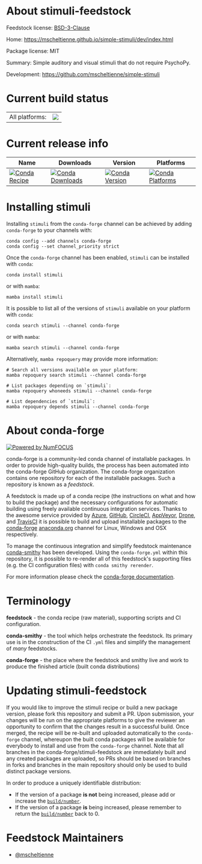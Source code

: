 About stimuli-feedstock
=======================

Feedstock license: [BSD-3-Clause](https://github.com/conda-forge/stimuli-feedstock/blob/main/LICENSE.txt)

Home: https://mscheltienne.github.io/simple-stimuli/dev/index.html

Package license: MIT

Summary: Simple auditory and visual stimuli that do not require PsychoPy.

Development: https://github.com/mscheltienne/simple-stimuli

Current build status
====================


<table><tr><td>All platforms:</td>
    <td>
      <a href="https://dev.azure.com/conda-forge/feedstock-builds/_build/latest?definitionId=16333&branchName=main">
        <img src="https://dev.azure.com/conda-forge/feedstock-builds/_apis/build/status/stimuli-feedstock?branchName=main">
      </a>
    </td>
  </tr>
</table>

Current release info
====================

| Name | Downloads | Version | Platforms |
| --- | --- | --- | --- |
| [![Conda Recipe](https://img.shields.io/badge/recipe-stimuli-green.svg)](https://anaconda.org/conda-forge/stimuli) | [![Conda Downloads](https://img.shields.io/conda/dn/conda-forge/stimuli.svg)](https://anaconda.org/conda-forge/stimuli) | [![Conda Version](https://img.shields.io/conda/vn/conda-forge/stimuli.svg)](https://anaconda.org/conda-forge/stimuli) | [![Conda Platforms](https://img.shields.io/conda/pn/conda-forge/stimuli.svg)](https://anaconda.org/conda-forge/stimuli) |

Installing stimuli
==================

Installing `stimuli` from the `conda-forge` channel can be achieved by adding `conda-forge` to your channels with:

```
conda config --add channels conda-forge
conda config --set channel_priority strict
```

Once the `conda-forge` channel has been enabled, `stimuli` can be installed with `conda`:

```
conda install stimuli
```

or with `mamba`:

```
mamba install stimuli
```

It is possible to list all of the versions of `stimuli` available on your platform with `conda`:

```
conda search stimuli --channel conda-forge
```

or with `mamba`:

```
mamba search stimuli --channel conda-forge
```

Alternatively, `mamba repoquery` may provide more information:

```
# Search all versions available on your platform:
mamba repoquery search stimuli --channel conda-forge

# List packages depending on `stimuli`:
mamba repoquery whoneeds stimuli --channel conda-forge

# List dependencies of `stimuli`:
mamba repoquery depends stimuli --channel conda-forge
```


About conda-forge
=================

[![Powered by
NumFOCUS](https://img.shields.io/badge/powered%20by-NumFOCUS-orange.svg?style=flat&colorA=E1523D&colorB=007D8A)](https://numfocus.org)

conda-forge is a community-led conda channel of installable packages.
In order to provide high-quality builds, the process has been automated into the
conda-forge GitHub organization. The conda-forge organization contains one repository
for each of the installable packages. Such a repository is known as a *feedstock*.

A feedstock is made up of a conda recipe (the instructions on what and how to build
the package) and the necessary configurations for automatic building using freely
available continuous integration services. Thanks to the awesome service provided by
[Azure](https://azure.microsoft.com/en-us/services/devops/), [GitHub](https://github.com/),
[CircleCI](https://circleci.com/), [AppVeyor](https://www.appveyor.com/),
[Drone](https://cloud.drone.io/welcome), and [TravisCI](https://travis-ci.com/)
it is possible to build and upload installable packages to the
[conda-forge](https://anaconda.org/conda-forge) [anaconda.org](https://anaconda.org/)
channel for Linux, Windows and OSX respectively.

To manage the continuous integration and simplify feedstock maintenance
[conda-smithy](https://github.com/conda-forge/conda-smithy) has been developed.
Using the ``conda-forge.yml`` within this repository, it is possible to re-render all of
this feedstock's supporting files (e.g. the CI configuration files) with ``conda smithy rerender``.

For more information please check the [conda-forge documentation](https://conda-forge.org/docs/).

Terminology
===========

**feedstock** - the conda recipe (raw material), supporting scripts and CI configuration.

**conda-smithy** - the tool which helps orchestrate the feedstock.
                   Its primary use is in the construction of the CI ``.yml`` files
                   and simplify the management of *many* feedstocks.

**conda-forge** - the place where the feedstock and smithy live and work to
                  produce the finished article (built conda distributions)


Updating stimuli-feedstock
==========================

If you would like to improve the stimuli recipe or build a new
package version, please fork this repository and submit a PR. Upon submission,
your changes will be run on the appropriate platforms to give the reviewer an
opportunity to confirm that the changes result in a successful build. Once
merged, the recipe will be re-built and uploaded automatically to the
`conda-forge` channel, whereupon the built conda packages will be available for
everybody to install and use from the `conda-forge` channel.
Note that all branches in the conda-forge/stimuli-feedstock are
immediately built and any created packages are uploaded, so PRs should be based
on branches in forks and branches in the main repository should only be used to
build distinct package versions.

In order to produce a uniquely identifiable distribution:
 * If the version of a package **is not** being increased, please add or increase
   the [``build/number``](https://docs.conda.io/projects/conda-build/en/latest/resources/define-metadata.html#build-number-and-string).
 * If the version of a package **is** being increased, please remember to return
   the [``build/number``](https://docs.conda.io/projects/conda-build/en/latest/resources/define-metadata.html#build-number-and-string)
   back to 0.

Feedstock Maintainers
=====================

* [@mscheltienne](https://github.com/mscheltienne/)

